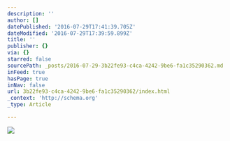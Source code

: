 ```yaml
---
description: ''
author: []
datePublished: '2016-07-29T17:41:39.705Z'
dateModified: '2016-07-29T17:39:59.899Z'
title: ''
publisher: {}
via: {}
starred: false
sourcePath: _posts/2016-07-29-3b22fe93-c4ca-4242-9be6-fa1c35290362.md
inFeed: true
hasPage: true
inNav: false
url: 3b22fe93-c4ca-4242-9be6-fa1c35290362/index.html
_context: 'http://schema.org'
_type: Article

---
```

![](https://the-grid-user-content.s3-us-west-2.amazonaws.com/071d8ad6-9270-4377-9766-82efa527cf49.jpg)